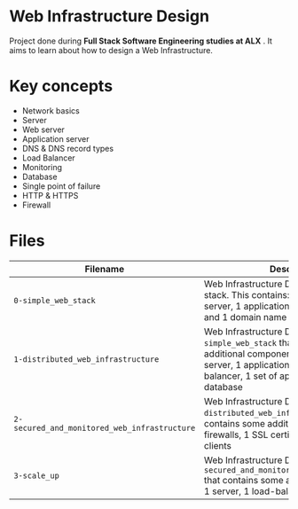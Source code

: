 # ******Web Infrastructure Design******
Project done during **Full Stack Software Engineering studies at ALX** . It aims to learn about how to design a Web Infrastructure.

# ****Key concepts****
- Network basics
- Server
- Web server
- Application server
- DNS & DNS record types
- Load Balancer
- Monitoring
- Database
- Single point of failure
- HTTP & HTTPS
- Firewall
# ****Files****
| Filename                              | Description                                                                                          |
|---------------------------------------|------------------------------------------------------------------------------------------------------|
| `0-simple_web_stack`                  | Web Infrastructure Design with a LAMP stack. This contains: 1 server, 1 web server, 1 application server, 1 database and 1 domain name                   |
| `1-distributed_web_infrastructure`    | Web Infrastructure Design, based on `0-simple_web_stack` that contains some additional components: 1 server, 1 web server, 1 application server, 1 load-balancer, 1 set of application files, 1 database |
| `2-secured_and_monitored_web_infrastructure` | Web Infrastructure Design, based on `1-distributed_web_infrastructure` that contains some additional components: 3 firewalls, 1 SSL certificate, 3 monitoring clients |
| `3-scale_up`                          | Web Infrastructure Design, based on `2-secured_and_monitored_web_infrastructure` that contains some additional components: 1 server, 1 load-balancer    |
